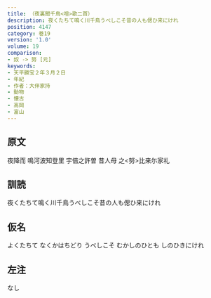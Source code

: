 ```yaml
---
title: （夜裏聞千鳥<喧>歌二首）
description: 夜くたちて鳴く川千鳥うべしこそ昔の人も偲ひ来にけれ
position: 4147
category: 巻19
version: '1.0'
volume: 19
comparison:
- 奴 -> 努 [元]
keywords:
- 天平勝宝２年３月２日
- 年紀
- 作者：大伴家持
- 動物
- 懐古
- 高岡
- 富山
---
```


## 原文

夜降而 鳴河波知登里 宇倍之許曽 昔人母 之<努>比来尓家礼

## 訓読

夜くたちて鳴く川千鳥うべしこそ昔の人も偲ひ来にけれ

## 仮名

よくたちて なくかはちどり うべしこそ むかしのひとも しのひきにけれ

## 左注

なし
